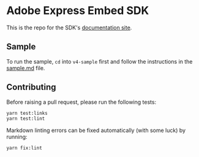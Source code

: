 # Adobe Express Embed SDK

This is the repo for the SDK's [documentation site](https://developer.adobe.com/embed-sdk/docs/).

## Sample

To run the sample, `cd` into `v4-sample` first and follow the instructions in the [sample.md](/v4-sample/sample.md) file.

## Contributing

Before raising a pull request, please run the following tests:

```bash
yarn test:links
yarn test:lint
```

Markdown linting errors can be fixed automatically (with some luck) by running:

```bash
yarn fix:lint
```
